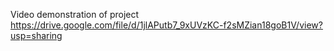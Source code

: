 Video demonstration of project
https://drive.google.com/file/d/1jlAPutb7_9xUVzKC-f2sMZian18goB1V/view?usp=sharing

